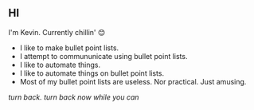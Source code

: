 ## HI

I'm Kevin. Currently chillin' 😊

- I like to make bullet point lists.
- I attempt to commununicate using bullet point lists.
- I like to automate things.
- I like to automate things on bullet point lists.
- Most of my bullet point lists are useless. Nor practical. Just amusing.

_turn back. turn back now while you can_
